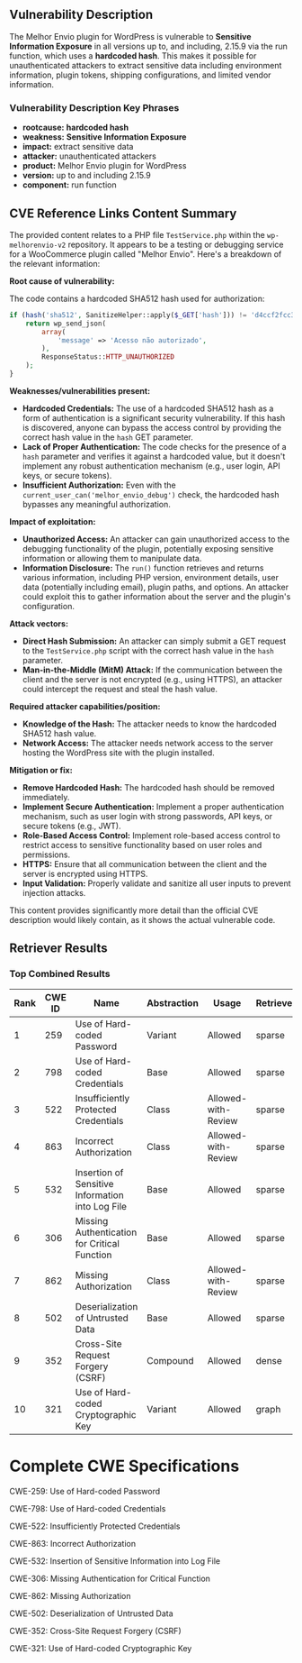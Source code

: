 ## Vulnerability Description
The Melhor Envio plugin for WordPress is vulnerable to **Sensitive Information Exposure** in all versions up to, and including, 2.15.9 via the run function, which uses a **hardcoded hash**. This makes it possible for unauthenticated attackers to extract sensitive data including environment information, plugin tokens, shipping configurations, and limited vendor information.

### Vulnerability Description Key Phrases
- **rootcause:** **hardcoded hash**
- **weakness:** **Sensitive Information Exposure**
- **impact:** extract sensitive data
- **attacker:** unauthenticated attackers
- **product:** Melhor Envio plugin for WordPress
- **version:** up to and including 2.15.9
- **component:** run function

## CVE Reference Links Content Summary
The provided content relates to a PHP file `TestService.php` within the `wp-melhorenvio-v2` repository. It appears to be a testing or debugging service for a WooCommerce plugin called "Melhor Envio". Here's a breakdown of the relevant information:

**Root cause of vulnerability:**

The code contains a hardcoded SHA512 hash used for authorization:

```php
if (hash('sha512', SanitizeHelper::apply($_GET['hash'])) != 'd4ccf2fcc3a14764698d9b2fea940c9d42c5dfe6002f20df995b09590b39f83f1ec1712d506d51ca47648f77d0ae1caf25c85c042275422582fe067622e6d208') {
    return wp_send_json(
        array(
            'message' => 'Acesso não autorizado',
        ),
        ResponseStatus::HTTP_UNAUTHORIZED
    );
}
```

**Weaknesses/vulnerabilities present:**

*   **Hardcoded Credentials:** The use of a hardcoded SHA512 hash as a form of authentication is a significant security vulnerability. If this hash is discovered, anyone can bypass the access control by providing the correct hash value in the `hash` GET parameter.
*   **Lack of Proper Authentication:** The code checks for the presence of a `hash` parameter and verifies it against a hardcoded value, but it doesn't implement any robust authentication mechanism (e.g., user login, API keys, or secure tokens).
*   **Insufficient Authorization:** Even with the `current_user_can('melhor_envio_debug')` check, the hardcoded hash bypasses any meaningful authorization.

**Impact of exploitation:**

*   **Unauthorized Access:** An attacker can gain unauthorized access to the debugging functionality of the plugin, potentially exposing sensitive information or allowing them to manipulate data.
*   **Information Disclosure:** The `run()` function retrieves and returns various information, including PHP version, environment details, user data (potentially including email), plugin paths, and options. An attacker could exploit this to gather information about the server and the plugin's configuration.

**Attack vectors:**

*   **Direct Hash Submission:** An attacker can simply submit a GET request to the `TestService.php` script with the correct hash value in the `hash` parameter.
*   **Man-in-the-Middle (MitM) Attack:** If the communication between the client and the server is not encrypted (e.g., using HTTPS), an attacker could intercept the request and steal the hash value.

**Required attacker capabilities/position:**

*   **Knowledge of the Hash:** The attacker needs to know the hardcoded SHA512 hash value.
*   **Network Access:** The attacker needs network access to the server hosting the WordPress site with the plugin installed.

**Mitigation or fix:**

*   **Remove Hardcoded Hash:** The hardcoded hash should be removed immediately.
*   **Implement Secure Authentication:** Implement a proper authentication mechanism, such as user login with strong passwords, API keys, or secure tokens (e.g., JWT).
*   **Role-Based Access Control:** Implement role-based access control to restrict access to sensitive functionality based on user roles and permissions.
*   **HTTPS:** Ensure that all communication between the client and the server is encrypted using HTTPS.
*   **Input Validation:** Properly validate and sanitize all user inputs to prevent injection attacks.

This content provides significantly more detail than the official CVE description would likely contain, as it shows the actual vulnerable code.

## Retriever Results

### Top Combined Results

| Rank | CWE ID | Name | Abstraction | Usage  | Retrievers | Individual Scores |
|------|--------|------|-------------|-------|------------|-------------------|
| 1 | 259 | Use of Hard-coded Password | Variant | Allowed | sparse | 0.316 |
| 2 | 798 | Use of Hard-coded Credentials | Base | Allowed | sparse | 0.306 |
| 3 | 522 | Insufficiently Protected Credentials | Class | Allowed-with-Review | sparse | 0.300 |
| 4 | 863 | Incorrect Authorization | Class | Allowed-with-Review | sparse | 0.293 |
| 5 | 532 | Insertion of Sensitive Information into Log File | Base | Allowed | sparse | 0.290 |
| 6 | 306 | Missing Authentication for Critical Function | Base | Allowed | sparse | 0.289 |
| 7 | 862 | Missing Authorization | Class | Allowed-with-Review | sparse | 0.287 |
| 8 | 502 | Deserialization of Untrusted Data | Base | Allowed | sparse | 0.285 |
| 9 | 352 | Cross-Site Request Forgery (CSRF) | Compound | Allowed | dense | 0.551 |
| 10 | 321 | Use of Hard-coded Cryptographic Key | Variant | Allowed | graph | 0.003 |



# Complete CWE Specifications

CWE-259: Use of Hard-coded Password

CWE-798: Use of Hard-coded Credentials

CWE-522: Insufficiently Protected Credentials

CWE-863: Incorrect Authorization

CWE-532: Insertion of Sensitive Information into Log File

CWE-306: Missing Authentication for Critical Function

CWE-862: Missing Authorization

CWE-502: Deserialization of Untrusted Data

CWE-352: Cross-Site Request Forgery (CSRF)

CWE-321: Use of Hard-coded Cryptographic Key
